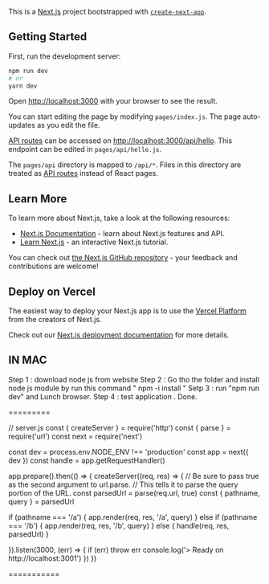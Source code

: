 This is a [Next.js](https://nextjs.org/) project bootstrapped with [`create-next-app`](https://github.com/vercel/next.js/tree/canary/packages/create-next-app).

## Getting Started

First, run the development server:

```bash
npm run dev
# or
yarn dev
```

Open [http://localhost:3000](http://localhost:3000) with your browser to see the result.

You can start editing the page by modifying `pages/index.js`. The page auto-updates as you edit the file.

[API routes](https://nextjs.org/docs/api-routes/introduction) can be accessed on [http://localhost:3000/api/hello](http://localhost:3000/api/hello). This endpoint can be edited in `pages/api/hello.js`.

The `pages/api` directory is mapped to `/api/*`. Files in this directory are treated as [API routes](https://nextjs.org/docs/api-routes/introduction) instead of React pages.

## Learn More

To learn more about Next.js, take a look at the following resources:

- [Next.js Documentation](https://nextjs.org/docs) - learn about Next.js features and API.
- [Learn Next.js](https://nextjs.org/learn) - an interactive Next.js tutorial.

You can check out [the Next.js GitHub repository](https://github.com/vercel/next.js/) - your feedback and contributions are welcome!

## Deploy on Vercel

The easiest way to deploy your Next.js app is to use the [Vercel Platform](https://vercel.com/new?utm_medium=default-template&filter=next.js&utm_source=create-next-app&utm_campaign=create-next-app-readme) from the creators of Next.js.

Check out our [Next.js deployment documentation](https://nextjs.org/docs/deployment) for more details.


## IN MAC

Step 1 : download node js from website Step 2 : Go tho the folder and install node js module by run this command " npm -i install " Setp 3 : run "npm run dev" and Lunch browser. Step 4 : test application . Done.

=========

// server.js const { createServer } = require('http') const { parse } = require('url') const next = require('next')

const dev = process.env.NODE_ENV !== 'production' const app = next({ dev }) const handle = app.getRequestHandler()

app.prepare().then(() => { createServer((req, res) => { // Be sure to pass true as the second argument to url.parse. // This tells it to parse the query portion of the URL. const parsedUrl = parse(req.url, true) const { pathname, query } = parsedUrl

if (pathname === '/a') {
  app.render(req, res, '/a', query)
} else if (pathname === '/b') {
  app.render(req, res, '/b', query)
} else {
  handle(req, res, parsedUrl)
}

}).listen(3000, (err) => { if (err) throw err console.log('> Ready on http://localhost:3001') }) })

===========